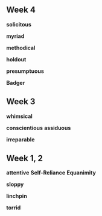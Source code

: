 ## Week 4 

**solicitous**

**myriad**

**methodical** 

**holdout**

**presumptuous**

**Badger**

## Week 3  

**whimsical**

**conscientious**
**assiduous**

**irreparable**

## Week 1, 2 

**attentive** 
**Self-Reliance**
**Equanimity**

**sloppy**

**linchpin** 

**torrid**

